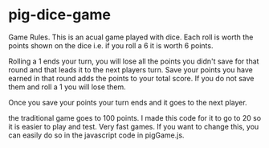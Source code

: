 # pig-dice-game
Game Rules.
This is an acual game played with dice. Each roll is worth the points shown on the dice i.e. if you roll a 6 it is worth 6 points.

Rolling a 1 ends your turn, you will lose all the points you didn't save for that round and that leads it to the next players turn.
Save your points you have earned in that round adds the points to your total score. If you do not save them and roll a 1 you will lose them. 

Once you save your points your turn ends and it goes to the next player.

the traditional game goes to 100 points. I made this code for it to go to 20 so it is easier to play and test. Very fast games. If you want to change this, you can easily do so in the javascript code in pigGame.js.

